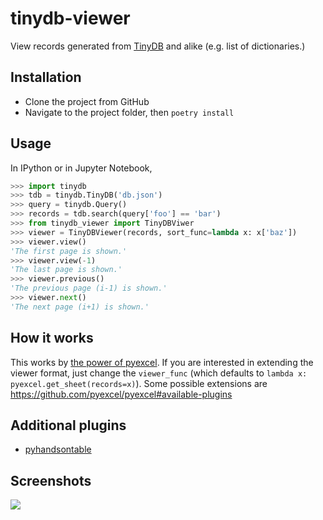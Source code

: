 # tinydb-viewer

View records generated from [TinyDB](https://tinydb.readthedocs.io/en/latest/index.html) and alike (e.g. list of dictionaries.)

## Installation

- Clone the project from GitHub
- Navigate to the project folder, then `poetry install`

## Usage

In IPython or in Jupyter Notebook,

```python
>>> import tinydb
>>> tdb = tinydb.TinyDB('db.json')
>>> query = tinydb.Query()
>>> records = tdb.search(query['foo'] == 'bar')
>>> from tinydb_viewer import TinyDBViwer
>>> viewer = TinyDBViewer(records, sort_func=lambda x: x['baz'])
>>> viewer.view()
'The first page is shown.'
>>> viewer.view(-1)
'The last page is shown.'
>>> viewer.previous()
'The previous page (i-1) is shown.'
>>> viewer.next()
'The next page (i+1) is shown.'
```

## How it works

This works by [the power of pyexcel](https://pyexcel.readthedocs.io/en/latest/design.html#examples-of-supported-data-structure). If you are interested in extending the viewer format, just change the `viewer_func` (which defaults to `lambda x: pyexcel.get_sheet(records=x)`). Some possible extensions are https://github.com/pyexcel/pyexcel#available-plugins

## Additional plugins

- [pyhandsontable](https://github.com/patarapolw/pyhandsontable)

## Screenshots

![](/screenshots/jupyter.png?raw=true)
